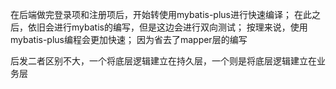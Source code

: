在后端做完登录项和注册项后，开始转使用mybatis-plus进行快速编译；
在此之后，依旧会进行mybatis的编写，但是这边会进行双向测试；
按理来说，使用mybatis-plus编程会更加快速；
因为省去了mapper层的编写



后发二者区别不大，一个将底层逻辑建立在持久层，一个则是将底层逻辑建立在业务层
